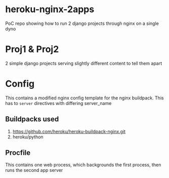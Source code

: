 # heroku-nginx-2apps

PoC repo showing how to run 2 django projects through nginx on a single dyno

# Proj1 & Proj2

2 simple django projects serving slightly different content to tell them apart

# Config

This contains a modified nginx config template for the nginx buildpack.
This has to `server` directives with differing server_name

## Buildpacks used

1. https://github.com/heroku/heroku-buildpack-nginx.git
2. heroku/python

## Procfile

This contains one web process, which backgrounds the first process, then runs the second app server
